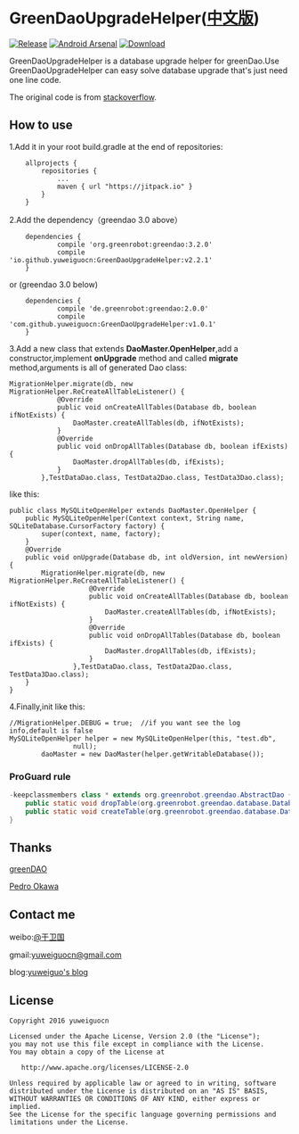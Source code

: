 # GreenDaoUpgradeHelper([中文版](./README_CH.md))

[![Release](https://jitpack.io/v/yuweiguocn/GreenDaoUpgradeHelper.svg)](https://jitpack.io/#yuweiguocn/GreenDaoUpgradeHelper) 
[![Android Arsenal](https://img.shields.io/badge/Android%20Arsenal-GreenDaoUpgradeHelper-brightgreen.svg?style=flat)](https://android-arsenal.com/details/1/4853)
[ ![Download](https://api.bintray.com/packages/yuweiguocn/maven/GreenDaoUpgradeHelper/images/download.svg) ](https://bintray.com/yuweiguocn/maven/GreenDaoUpgradeHelper/_latestVersion)


GreenDaoUpgradeHelper is a database upgrade helper for greenDao.Use GreenDaoUpgradeHelper can easy solve database upgrade that's just need one line code.

The original code is from [stackoverflow](http://stackoverflow.com/a/30334668/7161403).

## How to use
1.Add it in your root build.gradle at the end of repositories:
```
	allprojects {
		repositories {
			...
			maven { url "https://jitpack.io" }
		}
	}
```

2.Add the dependency（greendao 3.0 above）
```
	dependencies {
	        compile 'org.greenrobot:greendao:3.2.0'
	        compile 'io.github.yuweiguocn:GreenDaoUpgradeHelper:v2.2.1'
	}
```
or (greendao 3.0 below)
```
    dependencies {
            compile 'de.greenrobot:greendao:2.0.0'
	        compile 'com.github.yuweiguocn:GreenDaoUpgradeHelper:v1.0.1'
	}
```

3.Add a new class that extends **DaoMaster.OpenHelper**,add a constructor,implement **onUpgrade** method and called **migrate** method,arguments is all of generated Dao class:

```
MigrationHelper.migrate(db, new MigrationHelper.ReCreateAllTableListener() {
            @Override
            public void onCreateAllTables(Database db, boolean ifNotExists) {
                DaoMaster.createAllTables(db, ifNotExists);
            }
            @Override
            public void onDropAllTables(Database db, boolean ifExists) {
                DaoMaster.dropAllTables(db, ifExists);
            }
        },TestDataDao.class, TestData2Dao.class, TestData3Dao.class);
```


like this:  
```
public class MySQLiteOpenHelper extends DaoMaster.OpenHelper {
    public MySQLiteOpenHelper(Context context, String name, SQLiteDatabase.CursorFactory factory) {
        super(context, name, factory);
    }
    @Override
    public void onUpgrade(Database db, int oldVersion, int newVersion) {
        MigrationHelper.migrate(db, new MigrationHelper.ReCreateAllTableListener() {
                    @Override
                    public void onCreateAllTables(Database db, boolean ifNotExists) {
                        DaoMaster.createAllTables(db, ifNotExists);
                    }
                    @Override
                    public void onDropAllTables(Database db, boolean ifExists) {
                        DaoMaster.dropAllTables(db, ifExists);
                    }
                },TestDataDao.class, TestData2Dao.class, TestData3Dao.class);
    }
}

```

4.Finally,init like this:

```
//MigrationHelper.DEBUG = true;  //if you want see the log info,default is false
MySQLiteOpenHelper helper = new MySQLiteOpenHelper(this, "test.db",
                null);
        daoMaster = new DaoMaster(helper.getWritableDatabase());
```

### ProGuard rule

```java
-keepclassmembers class * extends org.greenrobot.greendao.AbstractDao {
    public static void dropTable(org.greenrobot.greendao.database.Database, boolean);
    public static void createTable(org.greenrobot.greendao.database.Database, boolean);
}
```

## Thanks
[greenDAO](https://github.com/greenrobot/greenDAO)

[Pedro Okawa](http://stackoverflow.com/users/2200209/pedro-okawa)

## Contact me
weibo:[@于卫国](http://weibo.com/weiguo58)

gmail:[yuweiguocn@gmail.com](mailto:yuweiguocn@gmail.com)

blog:[yuweiguo's blog](http://yuweiguocn.github.io)

## License
```
Copyright 2016 yuweiguocn

Licensed under the Apache License, Version 2.0 (the "License");
you may not use this file except in compliance with the License.
You may obtain a copy of the License at

   http://www.apache.org/licenses/LICENSE-2.0

Unless required by applicable law or agreed to in writing, software
distributed under the License is distributed on an "AS IS" BASIS,
WITHOUT WARRANTIES OR CONDITIONS OF ANY KIND, either express or implied.
See the License for the specific language governing permissions and
limitations under the License.
```
